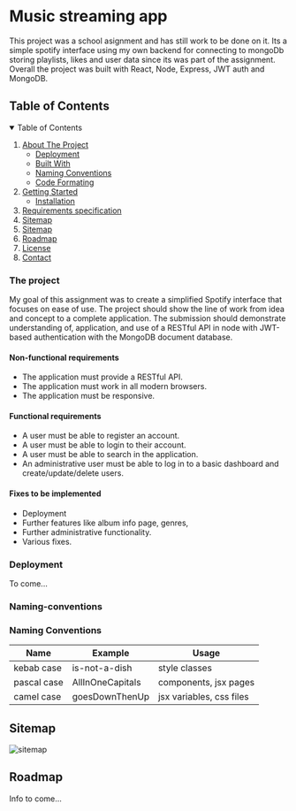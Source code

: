 # Music streaming app

This project was a school asignment and has still work to be done on it. Its a simple spotify interface using my own backend for connecting to mongoDb storing playlists, likes and user data since its was part of the assignment. Overall the project was built with React, Node, Express, JWT auth and MongoDB.

## Table of Contents

<details open="open">
  <summary>Table of Contents</summary>
  <ol>
    <li>
      <a href="#about-the-project">About The Project</a>
      <ul>
      <li><a href="#deployment">Deployment</a></li>
        <li><a href="#built-with">Built With</a></li>
        <li><a href="#naming-conventions">Naming Conventions</a></li>
        <li><a href="#code-conventions">Code Formating</a></li>
      </ul>
    </li>
    <li>
      <a href="#getting-started">Getting Started</a>
      <ul>
        <li><a href="#installation">Installation</a></li>
      </ul>
    </li>
    <li><a href="#requirements-specification">Requirements specification</a></li>
    <li><a href="#sitemap">Sitemap</a></li>
    <li><a href="#images">Sitemap</a></li>
    <li><a href="#roadmap">Roadmap</a></li>
    <li><a href="#license">License</a></li>
    <li><a href="#contact">Contact</a></li>
  </ol>
</details>

### The project

My goal of this assignment was to create a simplified Spotify interface that focuses on ease of use. The project should show the line of work from idea and concept to a complete application. The submission should demonstrate understanding of, application, and use of a RESTful API in node with JWT-based authentication with the MongoDB document database.

#### Non-functional requirements
* The application must provide a RESTful API.
* The application must work in all modern browsers.
* The application must be responsive.

#### Functional requirements
* A user must be able to register an account.
* A user must be able to login to their account.
* A user must be able to search in the application.
* An administrative user must be able to log in to a basic dashboard and create/update/delete users.

#### Fixes to be implemented
* Deployment
* Further features like album info page, genres, 
* Further administrative functionality.
* Various fixes.

### Deployment

To come...

### Naming-conventions

### Naming Conventions

| Name        | Example          | Usage                             |
| ----------- | ---------------- | --------------------------------- |
| kebab case  | is-not-a-dish    | style classes                     |
| pascal case | AllInOneCapitals | components, jsx pages             |
| camel case  | goesDownThenUp   | jsx variables, css files          |

## Sitemap

<img src="src/assets/img/sitemap.png" alt="sitemap">

## Roadmap

Info to come...
